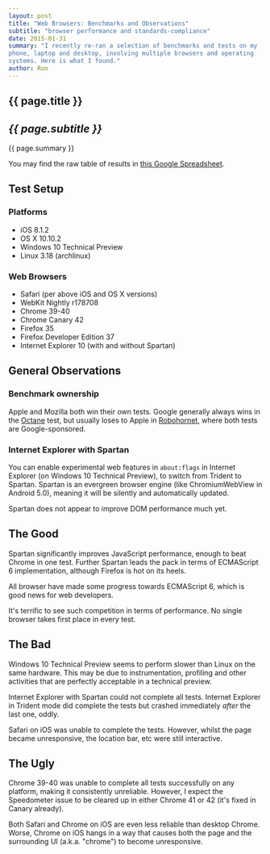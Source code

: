 ```yaml
---
layout: post
title: "Web Browsers: Benchmarks and Observations"
subtitle: "browser performance and standards-compliance"
date: 2015-01-31
summary: "I recently re-ran a selection of benchmarks and tests on my
phone, laptop and desktop, involving multiple browsers and operating
systems. Here is what I found."
author: Ron
---
```


## {{ page.title }}

## _{{ page.subtitle }}_

{{ page.summary }}

You may find the raw table of results in [this Google Spreadsheet](https://docs.google.com/spreadsheets/d/1Ed5kV6x3lchzpSYdYOu49IhdUSQdE99fthKBV1RUsb8/edit#gid=939752406).


## Test Setup

### Platforms

- iOS 8.1.2
- OS X 10.10.2
- Windows 10 Technical Preview
- Linux 3.18 (archlinux)

### Web Browsers

- Safari (per above iOS and OS X versions)
- WebKit Nightly r178708
- Chrome 39-40
- Chrome Canary 42
- Firefox 35
- Firefox Developer Edition 37
- Internet Explorer 10 (with and without Spartan)


## General Observations

### Benchmark ownership

Apple and Mozilla both win their own tests. Google generally always wins
in the [Octane](octane-benchmark.googlecode.com/svn/latest/index.html) test,
but usually loses to Apple in [Robohornet](http://www.robohornet.org/),
where both tests are Google-sponsored.

### Internet Explorer with Spartan

You can enable experimental web features in `about:flags` in Internet
Explorer (on Windows 10 Technical Preview), to switch from Trident to
Spartan. Spartan is an evergreen browser engine (like ChromiumWebView in
Android 5.0), meaning it will be silently and automatically updated.

Spartan does not appear to improve DOM performance much yet.

## The Good

Spartan significantly improves JavaScript performance, enough to beat
Chrome in one test. Further Spartan leads the pack in terms of
ECMAScript 6 implementation, although Firefox is hot on its heels.

All browser have made some progress towards ECMAScript 6, which is good
news for web developers.

It's terrific to see such competition in terms of performance. No single
browser takes first place in every test.


## The Bad

Windows 10 Technical Preview seems to perform slower than Linux on the
same hardware. This may be due to instrumentation, profiling and other
activities that are perfectly acceptable in a technical preview.

Internet Explorer with Spartan could not complete all tests. Internet
Explorer in Trident mode did complete the tests but crashed immediately
_after_ the last one, oddly.

Safari on iOS was unable to complete the tests. However, whilst the page
became unresponsive, the location bar, etc were still interactive.


## The Ugly

Chrome 39-40 was unable to complete all tests successfully on any
platform, making it consistently unreliable. However, I expect the
Speedometer issue to be cleared up in either Chrome 41 or 42 (it's
fixed in Canary already).

Both Safari and Chrome on iOS are even less reliable than desktop
Chrome. Worse, Chrome on iOS hangs in a way that causes both the page
and the surrounding UI (a.k.a. "chrome") to become unresponsive.

